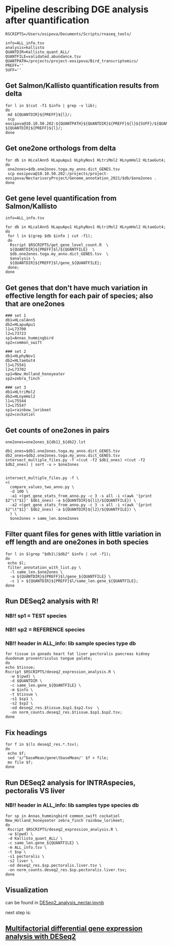#  Pipeline describing DGE analysis after quantification #


```
RSCRIPTS=/Users/osipova/Documents/Scripts/rnaseq_tools/

info=ALL_info.tsv
analysis=kallisto
QUANTDIR=Kallisto_quant_ALL/
QUANTFILE=validated.abundance.tsv
QUANTPATH=/projects/project-eosipova/Bird_transcriptomics/
PREFF=''
SUFF=''
```

## Get Salmon/Kallisto quantification results from delta
```
for l in $(cut -f1 $info | grep -v lib);
do
 md ${QUANTDIR}${PREFF}${l}/;
 scp eosipova@10.10.50.202:${QUANTPATH}${QUANTDIR}${PREFF}${l}${SUFF}/${QUANTFILE} ${QUANTDIR}${PREFF}${l}/;
done
```

## Get one2one orthologs from delta
```
for db in HLcalAnn5 HLapuApu1 HLphyNov1 HLtriMol2 HLnymHol2 HLtaeGut4;
do
 one2ones=$db.one2ones.toga.my_anno.dict_GENES.tsv
 scp eosipova@10.10.50.202:/projects/project-eosipova/NectarivoryProject/Genome_annotation_2021/$db/$one2ones .
done
```


## Get gene level quantification from Salmon/Kallisto
```
info=ALL_info.tsv

for db in HLcalAnn5 HLapuApu1 HLphyNov1 HLtriMol2 HLnymHol2 HLtaeGut4;
do
 for l in $(grep $db $info | cut -f1);
 do
  Rscript $RSCRIPTS/get_gene_level_count.R  \
  ${QUANTDIR}${PREFF}$l/${QUANTFILE}  \
  $db.one2ones.toga.my_anno.dict_GENES.tsv  \
  $analysis \
  ${QUANTDIR}${PREFF}$l/gene_${QUANTFILE};
 done;
done
```



## Get genes that don't have much variation in effective length for each pair of species; also that are one2ones
```
### set 1
db1=HLcalAnn5
db2=HLapuApu1
l1=L73700
l2=L73723
sp1=Annas_hummingbird
sp2=common_swift

### set 2
db1=HLphyNov1
db2=HLtaeGut4
l1=L75541
l2=L73702
sp1=New_Holland_honeyeater
sp2=zebra_finch

### set 3
db1=HLtriMol2
db2=HLnymHol2
l1=L75544
l2=L75547
sp1=rainbow_lorikeet
sp2=cockatiel
```

## Get counts of one2ones in pairs 
```
one2ones=one2ones_${db1}_${db2}.lst

db1_ones=$db1.one2ones.toga.my_anno.dict_GENES.tsv
db2_ones=$db2.one2ones.toga.my_anno.dict_GENES.tsv
intersect_multiple_files.py -f <(cut -f2 $db1_ones) <(cut -f2 $db2_ones) | sort -u > $one2ones


intersect_multiple_files.py -f \
<(
  compare_values_two_anno.py \
  -d 100 \
  -a1 <(get_gene_stats_from_anno.py -c 3 -s all -i <(awk '{print $2"\t"$1}' $db1_ones) -a ${QUANTDIR}${l1}/${QUANTFILE}) \
  -a2 <(get_gene_stats_from_anno.py -c 3 -s all -i <(awk '{print $2"\t"$1}' $db2_ones) -a ${QUANTDIR}${l2}/${QUANTFILE}) \
  ) \
  $one2ones > same_len.$one2ones
```

## Filter quant files for genes with little variation in eff length and are one2ones in both species 
```
for l in $(grep "$db1\|$db2" $info | cut -f1);
do
 echo $l;
 filter_annotation_with_list.py \
  -l same_len.$one2ones \
  -a ${QUANTDIR}${PREFF}$l/gene_${QUANTFILE} \
  -c 1 > ${QUANTDIR}${PREFF}$l/same_len.gene_${QUANTFILE};
done
```


## Run DESeq2 analysis with R!

### NB!! sp1 = TEST species
### NB!! sp2 = REFERENCE species
### NB!! header in ALL_info:   lib sample  species type  db 

```
for tissue in gonads heart fat liver pectoralis pancreas kidney duodenum proventriculus tongue palate;
do
echo $tissue;
Rscript $RSCRIPTS/deseq2_expression_analysis.R \
  -w $(pwd) \
  -d $QUANTDIR \
  -c same_len.gene_${QUANTFILE} \
  -m $info \
  -t $tissue \
  -s1 $sp1 \
  -s2 $sp2 \
  -od deseq2_res.$tissue.$sp1.$sp2.tsv  \
  -on norm_counts.deseq2_res.$tissue.$sp1.$sp2.tsv;
done
```

## Fix headings
```
for f in $(ls deseq2_res.*.tsv);
do
 echo $f;
 sed 's/^baseMean/gene\tbaseMean/' $f > file;
 mv file $f;
done
```


## Run DESeq2 analysis for INTRAspecies, pectoralis VS liver
### NB!! header in ALL_info:   lib samples  type  species  db 
```
for sp in Annas_hummingbird common_swift cockatiel New_Holland_honeyeater zebra_finch rainbow_lorikeet;
do
 Rscript $RSCRIPTS/deseq2_expression_analysis.R \
 -w $(pwd) \
 -d Kallisto_quant_ALL/ \
 -c same_len.gene_${QUANTFILE} \
 -m ALL_info.tsv \
 -t $sp \
 -s1 pectoralis \
 -s2 liver \
 -od deseq2_res.$sp.pectoralis.liver.tsv \
 -on norm_counts.deseq2_res.$sp.pectoralis.liver.tsv;
done
```


## Visualization
can be found in [DESeq2_analysis_nectar.ipynb](https://github.com/osipovarev/Transcriptome_for_NectarGenomics/blob/main/DESeq2_analysis_nectar.ipynb)

next step is:
## [Multifactorial differential gene expression analysis with DESeq2](https://github.com/osipovarev/Transcriptome_for_NectarGenomics/blob/main/Multifactor_DESeq2_results/README.md)
